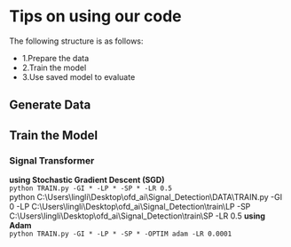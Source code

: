 # Tips on using our code  
The following structure is as follows:  
- 1.Prepare the data  
- 2.Train the model  
- 3.Use saved model to evaluate 
## Generate Data
## Train the Model
### Signal Transformer
**using Stochastic Gradient Descent (SGD)**  
` python TRAIN.py -GI * -LP * -SP * -LR 0.5 `  
python C:\Users\lingli\Desktop\ofd_ai\Signal_Detection\DATA\TRAIN.py  -GI 0 -LP C:\Users\lingli\Desktop\ofd_ai\Signal_Detection\train\LP -SP C:\Users\lingli\Desktop\ofd_ai\Signal_Detection\train\SP -LR 0.5
**using Adam**  
` python TRAIN.py -GI * -LP * -SP * -OPTIM adam -LR 0.0001 `